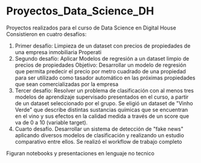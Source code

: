 # Proyectos_Data_Science_DH
Proyectos realizados para el curso de Data Science en Digital House
Consistieron en cuatro desafíos: 
1. Primer desafío: Limpieza de un dataset con precios de propiedades de una empresa inmobiliaria Properati
2. Segundo desafío: Aplicar Modelos de regresión a un dataset limpio de precios de propiedades 
Objetivo: Desarrollar un modelo de regresión que permita predecir el precio por metro cuadrado de una propiedad para ser utilizado como tasador automático en las próximas propiedades que sean comercializadas por la empresa
3. Tercer desafío: Resolver un problema de clasificación con al menos tres modelos de aprendizaje supervisado presentados en el curso, a partir de un dataset seleccionado por el grupo. Se eligió un dataset de "Vinho Verde" que describe distintas sustancias químicas que se encuentran en el vino y sus efectos en la calidad medida a través de un score que va de 0 a 10 (variable target).
4. Cuarto desafío. Desarrollar un sistema de detección de "fake news" aplicando diversos modelos de clasificación y realizando un estudio comparativo entre ellos.
Se realizó el workflow de trabajo completo

Figuran notebooks y presentaciones en lenguaje no tecnico
